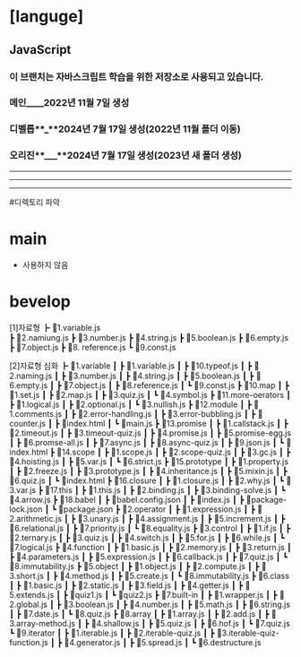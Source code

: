 # [languge]

## JavaScript

### 이 브랜치는 자바스크립트 학습을 위한 저장소로 사용되고 있습니다.

### 메인\_\_\_\_2022년 11월 7일 생성

### 디벨롭**\_**2024년 7월 17일 생성(2022년 11월 폴더 이동)

### 오리진**\_\_\_**2024년 7월 17일 생성(2023년 새 폴더 생성)

---

---

---

#디렉토리 파악

# main

- 사용하지 않음

# bevelop

[1]자료형
┣ 📜1.variable.js <br>
┣ 📜2.namiung.js
┣ 📜3.number.js
┣ 📜4.string.js
┣ 📜5.boolean.js
┣ 📜6.empty.js
┣ 📜7.object.js
┣ 📜8. reference.js
┗ 📜9.const.js

[2]자료형 심화
┣ 📂1.variable
┃ ┣ 📜1.variable.js
┃ ┣ 📜10.typeof.js
┃ ┣ 📜2.naming.js
┃ ┣ 📜3.number.js
┃ ┣ 📜4.string.js
┃ ┣ 📜5.boolean.js
┃ ┣ 📜6.empty.js
┃ ┣ 📜7.object.js
┃ ┣ 📜8.reference.js
┃ ┗ 📜9.const.js
┣ 📂10.map
┃ ┣ 📜1.set.js
┃ ┣ 📜2.map.js
┃ ┣ 📜3.quiz.js
┃ ┗ 📜4.symbol.js
┣ 📂11.more-oerators
┃ ┣ 📜1.logical.js
┃ ┣ 📜2.optional.js
┃ ┗ 📜3.nullish.js
┣ 📂12.module
┃ ┣ 📜1.comments.js
┃ ┣ 📜2.error-handling.js
┃ ┣ 📜3.error-bubbling.js
┃ ┣ 📜counter.js
┃ ┣ 📜index.html
┃ ┗ 📜main.js
┣ 📂13.promise
┃ ┣ 📜1.callstack.js
┃ ┣ 📜2.timeout.js
┃ ┣ 📜3.timeout-quiz.js
┃ ┣ 📜4.promise.js
┃ ┣ 📜5.promise-egg.js
┃ ┣ 📜6.promse-all.js
┃ ┣ 📜7.async.js
┃ ┣ 📜8.async-quiz.js
┃ ┣ 📜9.json.js
┃ ┗ 📜index.html
┣ 📂14.scope
┃ ┣ 📜1.scope.js
┃ ┣ 📜2.scope-quiz.js
┃ ┣ 📜3.gc.js
┃ ┣ 📜4.hoisting.js
┃ ┣ 📜5.var.js
┃ ┗ 📜6.strict.js
┣ 📂15.prototype
┃ ┣ 📜1.property.js
┃ ┣ 📜2.freeze.js
┃ ┣ 📜3.prototype.js
┃ ┣ 📜4.inheritance.js
┃ ┣ 📜5.mixin.js
┃ ┣ 📜6.quiz.js
┃ ┗ 📜index.html
┣ 📂16.closure
┃ ┣ 📜1.closure.js
┃ ┣ 📜2.why.js
┃ ┗ 📜3.var.js
┣ 📂17.this
┃ ┣ 📜1.this.js
┃ ┣ 📜2.binding.js
┃ ┣ 📜3.binding-solve.js
┃ ┗ 📜4.arrow.js
┣ 📂18.babel
┃ ┣ 📜babel.config.json
┃ ┣ 📜index.js
┃ ┣ 📜package-lock.json
┃ ┗ 📜package.json
┣ 📂2.operator
┃ ┣ 📜1.expression.js
┃ ┣ 📜2.arithmetic.js
┃ ┣ 📜3.unary.js
┃ ┣ 📜4.assignment.js
┃ ┣ 📜5.increment.js
┃ ┣ 📜6.relational.js
┃ ┣ 📜7.priority.js
┃ ┗ 📜8.equality.js
┣ 📂3.control
┃ ┣ 📜1.if.js
┃ ┣ 📜2.ternary.js
┃ ┣ 📜3.quiz.js
┃ ┣ 📜4.switch.js
┃ ┣ 📜5.for.js
┃ ┣ 📜6.while.js
┃ ┗ 📜7.logical.js
┣ 📂4.function
┃ ┣ 📜1.basic.js
┃ ┣ 📜2.memory.js
┃ ┣ 📜3.return.js
┃ ┣ 📜4.parameters.js
┃ ┣ 📜5.expression.js
┃ ┣ 📜6.callback.js
┃ ┣ 📜7.quiz.js
┃ ┗ 📜8.immutability.js
┣ 📂5.object
┃ ┣ 📜1.object.js
┃ ┣ 📜2.compute.js
┃ ┣ 📜3.short.js
┃ ┣ 📜4.method.js
┃ ┣ 📜5.create.js
┃ ┗ 📜8.immutability.js
┣ 📂6.class
┃ ┣ 📜1.basic.js
┃ ┣ 📜2.static.js
┃ ┣ 📜3.field.js
┃ ┣ 📜4.getter.js
┃ ┣ 📜5.extends.js
┃ ┣ 📜quiz1.js
┃ ┗ 📜quiz2.js
┣ 📂7.built-in
┃ ┣ 📜1.wrapper.js
┃ ┣ 📜2.global.js
┃ ┣ 📜3.boolean.js
┃ ┣ 📜4.number.js
┃ ┣ 📜5.math.js
┃ ┣ 📜6.string.js
┃ ┣ 📜7.date.js
┃ ┗ 📜8.quiz.js
┣ 📂8.array
┃ ┣ 📜1.array.js
┃ ┣ 📜2.add.js
┃ ┣ 📜3.array-method.js
┃ ┣ 📜4.shallow.js
┃ ┣ 📜5.quiz.js
┃ ┣ 📜6.hof.js
┃ ┗ 📜7.quiz.js
┗ 📂9.iterator
┃ ┣ 📜1.iterable.js
┃ ┣ 📜2.iterable-quiz.js
┃ ┣ 📜3.iterable-quiz-function.js
┃ ┣ 📜4.generator.js
┃ ┣ 📜5.spread.js
┃ ┗ 📜6.destructure.js
